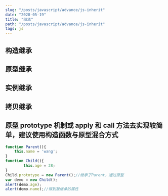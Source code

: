 ```yaml
---
slug: "/posts/javascript/advance/js-inherit"
date: "2020-05-19"
title: "继承"
path: "/posts/javascript/advance/js-inherit"
tags: js
---
```


## 构造继承
## 原型继承
## 实例继承
## 拷⻉继承
## 原型 prototype 机制或 apply 和 call ⽅法去实现较简单，建议使⽤构造函数与原型混合⽅式

``` javascript
function Parent(){
	this.name = 'wang';
}
function Child(){
        this.age = 28;
}
Child.prototype = new Parent();//继承了Parent，通过原型
var demo = new Child();
alert(demo.age);
alert(demo.name);//得到被继承的属性
```